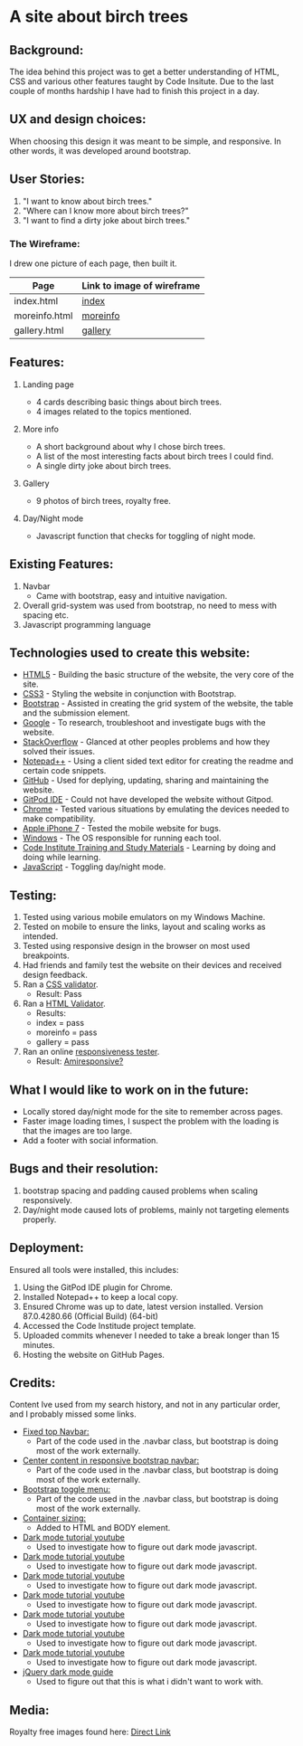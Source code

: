 # A site about birch trees

## Background:
The idea behind this project was to get a better understanding of HTML, CSS and various other features taught by Code Insitute. 
Due to the last couple of months hardship I have had to finish this project in a day.


## UX and design choices:
When choosing this design it was meant to be simple, and responsive. 
In other words, it was developed around bootstrap. 


## User Stories:
1. "I want to know about birch trees."
2. "Where can I know more about birch trees?"
3. "I want to find a dirty joke about birch trees."
	
### The Wireframe:
I drew one picture of each page, then built it.

Page | Link to image of wireframe
------------ | -------------
index.html | [index](https://github.com/isitaslinky/rl-training-site/blob/master/assets/images/index.png)
moreinfo.html | [moreinfo](https://github.com/isitaslinky/rl-training-site/blob/master/assets/images/submit.png)
gallery.html | [gallery](https://github.com/isitaslinky/rl-training-site/blob/master/assets/images/training_pack.png)

## Features:
1. Landing page
	- 4 cards describing basic things about birch trees.
	- 4 images related to the topics mentioned.

2. More info
	- A short background about why I chose birch trees.
	- A list of the most interesting facts about birch trees I could find.
    - A single dirty joke about birch trees.

3. Gallery
	- 9 photos of birch trees, royalty free.

4. Day/Night mode
    - Javascript function that checks for toggling of night mode. 

## Existing Features:
1. Navbar
	- Came with bootstrap, easy and intuitive navigation.
2. Overall grid-system was used from bootstrap, no need to mess with spacing etc.  
3. Javascript programming language


## Technologies used to create this website:
- [HTML5](https://en.wikipedia.org/wiki/HTML5) - Building the basic structure of the website, the very core of the site.
- [CSS3](https://en.wikipedia.org/wiki/Cascading_Style_Sheets) - Styling the website in conjunction with Bootstrap.
- [Bootstrap](https://getbootstrap.com/) - Assisted in creating the grid system of the website, the table and the submission element.
- [Google](https://google.com) - To research, troubleshoot and investigate bugs with the website. 
- [StackOverflow](https://stackoverflow.com) - Glanced at other peoples problems and how they solved their issues.
- [Notepad++](https://notepad-plus-plus.org/) - Using a client sided text editor for creating the readme and certain code snippets.
- [GitHub](https://github.com/) - Used for deplying, updating, sharing and maintaining the website.
- [GitPod IDE](https://gitpod.io/) - Could not have developed the website without Gitpod. 
- [Chrome](https://www.google.com/chrome/) - Tested various situations by emulating the devices needed to make compatibility. 
- [Apple iPhone 7](https://www.apple.com/) - Tested the mobile website for bugs. 
- [Windows](https://www.microsoft.com/nl-nl/software-download/windows10) - The OS responsible for running each tool. 
- [Code Institute Training and Study Materials](https://courses.codeinstitute.net/) - Learning by doing and doing while learning.
- [JavaScript](https://en.wikipedia.org/wiki/JavaScript) - Toggling day/night mode.


## Testing:
1. Tested using various mobile emulators on my Windows Machine.
2. Tested on mobile to ensure the links, layout and scaling works as intended.
3. Tested using responsive design in the browser on most used breakpoints. 
4. Had friends and family test the website on their devices and received design feedback.
6. Ran a [CSS validator](https://jigsaw.w3.org/css-validator/#validate_by_input).
    - Result: Pass
7. Ran a [HTML Validator](https://validator.w3.org/#validate_by_input).
    - Results:
    - index = pass
    - moreinfo = pass
    - gallery = pass
6. Ran an online [responsiveness tester](http://ami.responsivedesign.is/#).
    - Result: [Amiresponsive?](https://github.com/isitaslinky/rl-training-site/blob/master/assets/images/amiresponsive.png)

## What I would like to work on in the future:
- Locally stored day/night mode for the site to remember across pages. 
- Faster image loading times, I suspect the problem with the loading is that the images are too large.
- Add a footer with social information.


## Bugs and their resolution:
1. 	bootstrap spacing and padding caused problems when scaling responsively.
2.  Day/night mode caused lots of problems, mainly not targeting elements properly.


## Deployment:
Ensured all tools were installed, this includes:
1. Using the GitPod IDE plugin for Chrome.
2. Installed Notepad++ to keep a local copy.
3. Ensured Chrome was up to date, latest version installed. Version 87.0.4280.66 (Official Build) (64-bit)
4. Accessed the Code Institude project template.
5. Uploaded commits whenever I needed to take a break longer than 15 minutes.
6. Hosting the website on GitHub Pages.


## Credits:
Content Ive used from my search history, and not in any particular order, and I probably missed some links.
 
- [Fixed top Navbar:](https://www.w3schools.com/howto/howto_css_fixed_menu.asp)
    - Part of the code used in the .navbar class, but bootstrap is doing most of the work externally. 
- [Center content in responsive bootstrap navbar:](https://stackoverflow.com/questions/18777235/center-content-in-responsive-bootstrap-navbar)
    - Part of the code used in the .navbar class, but bootstrap is doing most of the work externally. 
- [Bootstrap toggle menu:](https://getbootstrap.com/docs/4.0/components/navbar/)
    - Part of the code used in the .navbar class, but bootstrap is doing most of the work externally.
- [Container sizing:](https://stackoverflow.com/questions/41174380/how-do-i-make-a-container-fill-the-whole-page-also-to-be-responsive)
    - Added to HTML and BODY element.
- [Dark mode tutorial youtube](https://www.youtube.com/watch?v=wodWDIdV9BY)
    - Used to investigate how to figure out dark mode javascript.
- [Dark mode tutorial youtube](https://www.youtube.com/watch?v=Ia1yEBjrSsQ)
    - Used to investigate how to figure out dark mode javascript.
- [Dark mode tutorial youtube](https://www.youtube.com/watch?v=_f036OpnuWo)
    - Used to investigate how to figure out dark mode javascript.
- [Dark mode tutorial youtube](https://www.youtube.com/watch?v=I3DTw4dPHlM)
    - Used to investigate how to figure out dark mode javascript.
- [Dark mode tutorial youtube](https://www.youtube.com/watch?v=RiWxhm5ZdFM)
    - Used to investigate how to figure out dark mode javascript.
- [Dark mode tutorial youtube](https://www.youtube.com/watch?v=ZKXv_ZHQ654)
    - Used to investigate how to figure out dark mode javascript.
- [Dark mode tutorial youtube](https://www.youtube.com/watch?v=PD89iMr50Mw)
    - Used to investigate how to figure out dark mode javascript.
- [jQuery dark mode guide](https://www.developerdrive.com/css-dark-mode/)
    - Used to figure out that this is what i didn't want to work with.

## Media:
Royalty free images found here: 
[Direct Link](https://unsplash.com/s/photos/birch-tree)